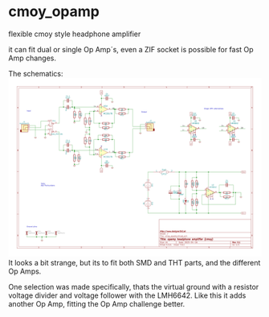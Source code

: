 # cmoy_opamp
flexible cmoy style headphone amplifier

it can fit dual or single Op Amp´s, even a ZIF socket is possible for fast Op Amp changes.

The schematics:
![cmoy schematic](./cmoy_opamp/cmoy_opamp.svg)
It looks a bit strange, but its to fit both SMD and THT parts, and the different Op Amps.

One selection was made specifically, thats the virtual ground with a resistor voltage divider and voltage follower with the LMH6642. Like this it adds another Op Amp, fitting the Op Amp challenge better.
